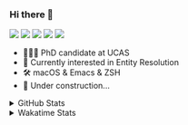 ### Hi there 👋

[![](https://img.shields.io/badge/-Email-325180?logo=maildotru&logoColor=white&style=flat-square)](mailto:wang@tianshu.me)
[![](https://img.shields.io/badge/-GitHub-black?logo=GitHub&style=flat-square)](https://github.com/tshu-w)
[![](https://img.shields.io/badge/-Telegram-26a5e4?labelColor=fafafa&logo=telegram&style=flat-square)](https://t.me/tshu_w) 
[![](https://img.shields.io/badge/-Twitter-1da1f2?logo=Twitter&logoColor=white&style=flat-square)](https://twitter.com/tshu_w)
[![](https://komarev.com/ghpvc/?username=tshu-w&color=blueviolet&style=flat-square)]()



- 🧑🏻‍🎓 PhD candidate at UCAS
- 🔭 Currently interested in Entity Resolution
- 🛠 macOS & Emacs & ZSH
- 🚧 Under construction...

<details>

<summary>GitHub Stats</summary>

![Tianshu's GitHub stats](https://github-readme-stats.vercel.app/api?username=tshu-w&show_icons=true&theme=buefy&count_private=true)
  
</details>


<details>
  <summary>Wakatime Stats</summary>

  Currently, files accessed by tramp cannot be tracked by wakatime, see https://github.com/wakatime/wakatime-mode/issues/27
  <br>
  
<!--START_SECTION:waka-->
**I'm an Early 🐤** 

```text
🌞 Morning    67 commits     ██████░░░░░░░░░░░░░░░░░░░   24.36% 
🌆 Daytime    155 commits    ██████████████░░░░░░░░░░░   56.36% 
🌃 Evening    47 commits     ████░░░░░░░░░░░░░░░░░░░░░   17.09% 
🌙 Night      6 commits      ░░░░░░░░░░░░░░░░░░░░░░░░░   2.18%

```
📅 **I'm Most Productive on Monday** 

```text
Monday       61 commits     █████░░░░░░░░░░░░░░░░░░░░   22.18% 
Tuesday      43 commits     ████░░░░░░░░░░░░░░░░░░░░░   15.64% 
Wednesday    19 commits     █░░░░░░░░░░░░░░░░░░░░░░░░   6.91% 
Thursday     17 commits     █░░░░░░░░░░░░░░░░░░░░░░░░   6.18% 
Friday       47 commits     ████░░░░░░░░░░░░░░░░░░░░░   17.09% 
Saturday     45 commits     ████░░░░░░░░░░░░░░░░░░░░░   16.36% 
Sunday       43 commits     ████░░░░░░░░░░░░░░░░░░░░░   15.64%

```


📊 **This Week I Spent My Time On** 

```text
💬 Programming Languages: 
sh                       22 hrs 35 mins      ███████████████████░░░░░░   78.17% 
Org                      4 hrs 10 mins       ███░░░░░░░░░░░░░░░░░░░░░░   14.45% 
Emacs Lisp               1 hr 48 mins        █░░░░░░░░░░░░░░░░░░░░░░░░   6.27% 
Bash                     8 mins              ░░░░░░░░░░░░░░░░░░░░░░░░░   0.51% 
Other                    6 mins              ░░░░░░░░░░░░░░░░░░░░░░░░░   0.38%

🔥 Editors: 
Zsh                      22 hrs 35 mins      ███████████████████░░░░░░   78.17% 
Emacs                    6 hrs 18 mins       █████░░░░░░░░░░░░░░░░░░░░   21.83%

🐱‍💻 Projects: 
Terminal                 12 hrs 22 mins      ██████████░░░░░░░░░░░░░░░   42.8% 
universal-blocker        5 hrs 58 mins       █████░░░░░░░░░░░░░░░░░░░░   20.67% 
Unknown Project          4 hrs 10 mins       ███░░░░░░░░░░░░░░░░░░░░░░   14.45% 
multimodalER             2 hrs 7 mins        █░░░░░░░░░░░░░░░░░░░░░░░░   7.33% 
emacs                    1 hr 55 mins        █░░░░░░░░░░░░░░░░░░░░░░░░   6.66%

💻 Operating System: 
Mac                      14 hrs 58 mins      █████████████░░░░░░░░░░░░   51.82% 
Linux                    13 hrs 55 mins      ████████████░░░░░░░░░░░░░   48.18%

```

**I Mostly Code in Python** 

```text
Python                   7 repos             █████████░░░░░░░░░░░░░░░░   36.84% 
HTML                     2 repos             ██░░░░░░░░░░░░░░░░░░░░░░░   10.53% 
Emacs Lisp               2 repos             ██░░░░░░░░░░░░░░░░░░░░░░░   10.53% 
JavaScript               2 repos             ██░░░░░░░░░░░░░░░░░░░░░░░   10.53% 
TeX                      2 repos             ██░░░░░░░░░░░░░░░░░░░░░░░   10.53%

```



 Last Updated on 21/12/2021
<!--END_SECTION:waka-->
</details>
